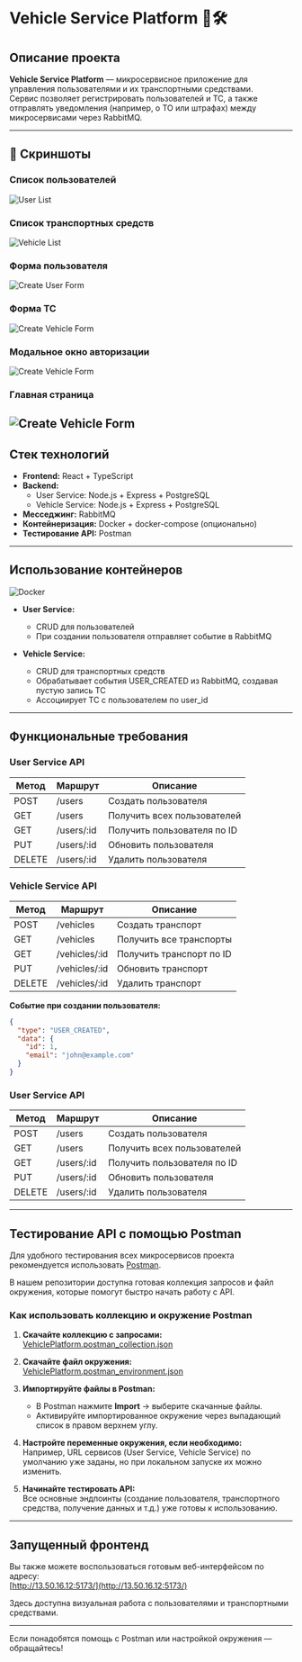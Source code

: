 # Vehicle Service Platform 🚗🛠️

## Описание проекта

**Vehicle Service Platform** — микросервисное приложение для управления пользователями и их транспортными средствами.  
Сервис позволяет регистрировать пользователей и ТС, а также отправлять уведомления (например, о ТО или штрафах) между микросервисами через RabbitMQ.

---

## 📸 Скриншоты

### Список пользователей

![User List](./docs/screenshots/user-list.jpg)

### Список транспортных средств

![Vehicle List](./docs/screenshots/vehicle-list.jpg)

### Форма пользователя

![Create User Form](./docs/screenshots/userform.jpg)

### Форма ТС

![Create Vehicle Form](./docs/screenshots/vehicleform.jpg)

### Модальное окно авторизации

![Create Vehicle Form](./docs/screenshots/auth.jpg)

### Главная страница

## ![Create Vehicle Form](./docs/screenshots/home.jpg)

## Стек технологий

- **Frontend:** React + TypeScript
- **Backend:**
  - User Service: Node.js + Express + PostgreSQL
  - Vehicle Service: Node.js + Express + PostgreSQL
- **Месседжинг:** RabbitMQ
- **Контейнеризация:** Docker + docker-compose (опционально)
- **Тестирование API:** Postman

---

## Использование контейнеров

![Docker](./docs/screenshots/containers.jpg)

- **User Service:**

  - CRUD для пользователей
  - При создании пользователя отправляет событие в RabbitMQ

- **Vehicle Service:**
  - CRUD для транспортных средств
  - Обрабатывает события USER_CREATED из RabbitMQ, создавая пустую запись ТС
  - Ассоциирует ТС с пользователем по user_id

---

## Функциональные требования

### User Service API

| Метод  | Маршрут    | Описание                    |
| ------ | ---------- | --------------------------- |
| POST   | /users     | Создать пользователя        |
| GET    | /users     | Получить всех пользователей |
| GET    | /users/:id | Получить пользователя по ID |
| PUT    | /users/:id | Обновить пользователя       |
| DELETE | /users/:id | Удалить пользователя        |

### Vehicle Service API

| Метод  | Маршрут       | Описание                 |
| ------ | ------------- | ------------------------ |
| POST   | /vehicles     | Создать транспорт        |
| GET    | /vehicles     | Получить все транспорты  |
| GET    | /vehicles/:id | Получить транспорт по ID |
| PUT    | /vehicles/:id | Обновить транспорт       |
| DELETE | /vehicles/:id | Удалить транспорт        |

**Событие при создании пользователя:**

```json
{
  "type": "USER_CREATED",
  "data": {
    "id": 1,
    "email": "john@example.com"
  }
}
```

### User Service API

| Метод  | Маршрут    | Описание                    |
| ------ | ---------- | --------------------------- |
| POST   | /users     | Создать пользователя        |
| GET    | /users     | Получить всех пользователей |
| GET    | /users/:id | Получить пользователя по ID |
| PUT    | /users/:id | Обновить пользователя       |
| DELETE | /users/:id | Удалить пользователя        |

---

## Тестирование API с помощью Postman

Для удобного тестирования всех микросервисов проекта рекомендуется использовать [Postman](https://www.postman.com/).

В нашем репозитории доступна готовая коллекция запросов и файл окружения, которые помогут быстро начать работу с API.

### Как использовать коллекцию и окружение Postman

1. **Скачайте коллекцию с запросами:**  
   [VehiclePlatform.postman_collection.json](./docs/tests/VehiclePlatform.postman_collection.json)

2. **Скачайте файл окружения:**  
   [VehiclePlatform.postman_environment.json](./docs/tests/VehiclePlatform.postman_environment.json)

3. **Импортируйте файлы в Postman:**

   - В Postman нажмите **Import** → выберите скачанные файлы.
   - Активируйте импортированное окружение через выпадающий список в правом верхнем углу.

4. **Настройте переменные окружения, если необходимо:**  
   Например, URL сервисов (User Service, Vehicle Service) по умолчанию уже заданы, но при локальном запуске их можно изменить.

5. **Начинайте тестировать API:**  
   Все основные эндпоинты (создание пользователя, транспортного средства, получение данных и т.д.) уже готовы к использованию.

---

## Запущенный фронтенд

Вы также можете воспользоваться готовым веб-интерфейсом по адресу:  
[http://13.50.16.12:5173/](http://13.50.16.12:5173/)

Здесь доступна визуальная работа с пользователями и транспортными средствами.

---

Если понадобятся помощь с Postman или настройкой окружения — обращайтесь!
